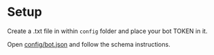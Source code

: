 # Setup

Create a .txt file in within ``config`` folder and place your bot TOKEN in it.

Open [config/bot.json](/config/bot.json) and follow the schema instructions.
